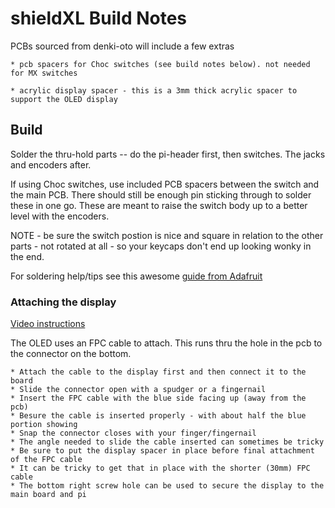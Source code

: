 # shieldXL Build Notes

PCBs sourced from denki-oto will include a few extras  

	* pcb spacers for Choc switches (see build notes below). not needed for MX switches  

	* acrylic display spacer - this is a 3mm thick acrylic spacer to support the OLED display
	
	
## Build

Solder the thru-hold parts -- do the pi-header first, then switches. The jacks and encoders after.  

If using Choc switches, use included PCB spacers between the switch and the main PCB. There should still be enough pin sticking through to solder these in one go. These are meant to raise the switch body up to a better level with the encoders.  

NOTE - be sure the switch postion is nice and square in relation to the other parts - not rotated at all - so your keycaps don't end up looking wonky in the end.  

For soldering help/tips see this awesome [guide from Adafruit](https://learn.adafruit.com/adafruit-guide-excellent-soldering/common-problems)  


### Attaching the display

[Video instructions](https://youtu.be/nq_Z90EFWEE)   

The OLED uses an FPC cable to attach. This runs thru the hole in the pcb to the connector on the bottom. 

	* Attach the cable to the display first and then connect it to the board   
	* Slide the connector open with a spudger or a fingernail  
	* Insert the FPC cable with the blue side facing up (away from the pcb)  
	* Besure the cable is inserted properly - with about half the blue portion showing  
	* Snap the connector closes with your finger/fingernail  
	* The angle needed to slide the cable inserted can sometimes be tricky  
	* Be sure to put the display spacer in place before final attachment of the FPC cable  
	* It can be tricky to get that in place with the shorter (30mm) FPC cable
	* The bottom right screw hole can be used to secure the display to the main board and pi  
	